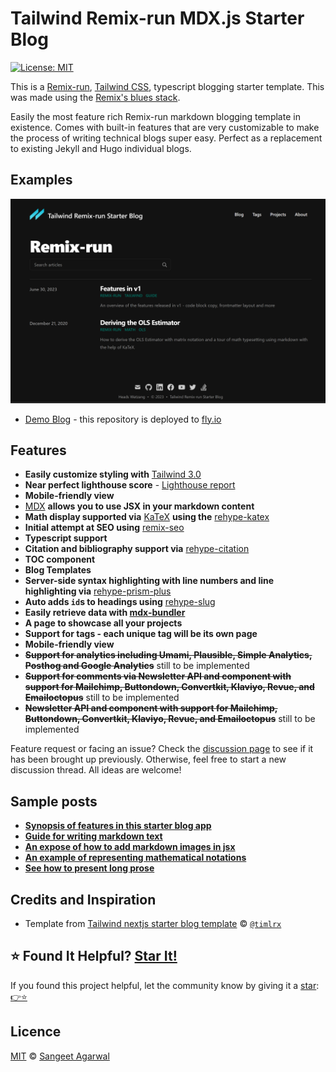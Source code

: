 # Tailwind Remix-run MDX.js Starter Blog

[![License: MIT](https://img.shields.io/badge/License-MIT-blue.svg)](https://github.com/SangeetAgarwal/tailwind-remix-run-mdxjs-typescript-starter-blog/blob/main/LICENSE)

This is a [Remix-run](https://remix.run/), [Tailwind CSS](https://tailwindcss.com/), typescript blogging starter template.
This was made using the [Remix's blues stack](https://github.com/remix-run/blues-stack).

Easily the most feature rich Remix-run markdown blogging template in existence. Comes with built-in features that are very customizable to make the process of writing technical blogs super easy. Perfect as a replacement to existing Jekyll and Hugo individual blogs.

## Examples

![img.png](img.png)

- [Demo Blog](https://tailwind-remix-run-mdxjs-typescript-starter-blog.fly.dev/) - this repository is deployed to [fly.io](https://fly.io/)

## Features

- **Easily customize styling with** [Tailwind 3.0](https://tailwindcss.com/blog/tailwindcss-v3)
- **Near perfect lighthouse score** - [Lighthouse report](https://www.webpagetest.org/result/230715_AiDc9Y_7E5/)
- **Mobile-friendly view**
- [MDX](https://mdxjs.com/) **allows you to use JSX in your markdown content**
- **Math display supported via** [KaTeX](https://katex.org/) **using the** [rehype-katex](https://www.npmjs.com/package/rehype-katex)
- **Initial attempt at SEO using** [remix-seo](https://github.com/chaance/remix-seo)
- **Typescript support**
- **Citation and bibliography support via** [rehype-citation](https://github.com/timlrx/rehype-citation)
- **TOC component**
- **Blog Templates**
- **Server-side syntax highlighting with line numbers and line highlighting via** [rehype-prism-plus](https://github.com/timlrx/rehype-prism-plus)
- **Auto adds `id`s to headings using** [rehype-slug](https://github.com/rehypejs/rehype-slug)
- **Easily retrieve data with [mdx-bundler](https://github.com/kentcdodds/mdx-bundler)**
- **A page to showcase all your projects**
- **Support for tags - each unique tag will be its own page**
- **Mobile-friendly view**
- **~~Support for analytics including Umami, Plausible, Simple Analytics, Posthog and Google Analytics~~** still to be implemented
- **~~Support for comments via Newsletter API and component with support for Mailchimp, Buttondown, Convertkit, Klaviyo, Revue, and Emailoctopus~~** still to be implemented
- **~~Newsletter API and component with support for Mailchimp, Buttondown, Convertkit, Klaviyo, Revue, and Emailoctopus~~** still to be implemented

Feature request or facing an issue? Check the [discussion page](https://github.com/SangeetAgarwal/tailwind-remix-run-mdxjs-typescript-starter-blog/discussions) to see if it has been brought up previously. Otherwise, feel free to start a new discussion thread. All ideas are welcome!

## Sample posts

- **[Synopsis of features in this starter blog app](https://tailwind-remix-run-mdxjs-typescript-starter-blog.fly.dev/blog/features-in-v1)**
- **[Guide for writing markdown text](https://tailwind-remix-run-mdxjs-typescript-starter-blog.fly.dev/blog/github-markdown-guide)**
- **[An expose of how to add markdown images in jsx](https://tailwind-remix-run-mdxjs-typescript-starter-blog.fly.dev/blog/pictures-of-canada)**
- **[An example of representing mathematical notations](https://tailwind-remix-run-mdxjs-typescript-starter-blog.fly.dev/blog/deriving-ols-estimator)**
- **[See how to present long prose](https://tailwind-remix-run-mdxjs-typescript-starter-blog.fly.dev/blog/the-time-machine)**

## Credits and Inspiration

- Template from [Tailwind nextjs starter blog template](https://github.com/timlrx/tailwind-nextjs-starter-blog) © [`@timlrx`](https://github.com/timlrx)

## ⭐ Found It Helpful? [Star It!](https://github.com/SangeetAgarwal/tailwind-remix-run-mdxjs-typescript-starter-blog//stargazers)

If you found this project helpful, let the community know by giving it a [star](https://github.com/SangeetAgarwal/tailwind-remix-run-mdxjs-typescript-starter-blog/stargazers): [👉⭐](https://github.com//SangeetAgarwal/tailwind-remix-run-mdxjs-typescript-starter-blog/stargazers)

## Licence

[MIT](https://github.com/SangeetAgarwal/tailwind-remix-run-mdxjs-typescript-starter-blog/blob/main/LICENSE) © [Sangeet Agarwal](https://www.makebitbyte.com/)
